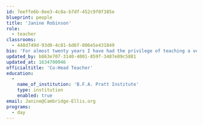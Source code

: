 ```yaml
---
id: 7eeffe6b-8ee3-4c8a-b7df-452c9f0f385e
blueprint: people
title: 'Janine Robinson'
role:
  - teacher
classrooms:
  - 448d749d-93d0-4c81-bd6f-806e5e431849
bio: 'For almost twenty years I have had the privilege of teaching a very diverse group of children. In New York and in Massachusetts, I’ve worked with preschoolers and early elementary aged children in school settings, art centers, and through outreach programs. Eight of those wonderful years have been spent here, at Cambridge-Ellis, as both a teacher and a parent. My son spent three amazing years here, and we were very lucky to have had that opportunity! When I am not teaching I spend a lot of time with my family and friends. I enjoy going to the movies with my son, and I love watching his dance performances.'
updated_by: b863e707-3140-4001-859f-3487e09c5881
updated_at: 1634700946
officialtitle: 'Co-Head Teacher'
education:
  -
    name_of_institution: 'B.F.A. Pratt Institute'
    type: institution
    enabled: true
email: Janine@Cambridge-Ellis.org
programs:
  - day
---
```

